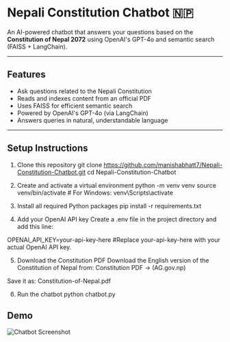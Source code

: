 #  Nepali Constitution Chatbot 🇳🇵

An AI-powered chatbot that answers your questions based on the **Constitution of Nepal 2072** using OpenAI's GPT-4o and semantic search (FAISS + LangChain).

---

##  Features

-  Ask questions related to the Nepali Constitution
-  Reads and indexes content from an official PDF
-  Uses FAISS for efficient semantic search
-  Powered by OpenAI's GPT-4o (via LangChain)
-  Answers queries in natural, understandable language

---

## Setup Instructions

1. Clone this repository
git clone https://github.com/manishabhatt7/Nepali-Constitution-Chatbot.git
cd Nepali-Constitution-Chatbot

2. Create and activate a virtual environment
python -m venv venv
source venv/bin/activate  # For Windows: venv\Scripts\activate

3. Install all required Python packages
pip install -r requirements.txt

4. Add your OpenAI API key
Create a .env file in the project directory and add this line:

OPENAI_API_KEY=your-api-key-here
#Replace your-api-key-here with your actual OpenAI API key.

5. Download the Constitution PDF
Download the English version of the Constitution of Nepal from:
Constitution PDF -> (AG.gov.np)

Save it as:
Constitution-of-Nepal.pdf

6. Run the chatbot
python chatbot.py

##  Demo
![Chatbot Screenshot](![chatbot](https://github.com/user-attachments/assets/d32317e0-618f-45f0-9a2d-538aefab0de8))


                                                                                                                                                                                                                       
                                                                                                                                                                                                                     
                                                                                                                                                     
